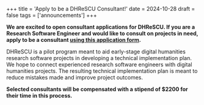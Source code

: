 +++
title = 'Apply to be a DHReSCU Consultant!'
date = 2024-10-28
draft = false
tags = ['announcements']
+++

**We are excited to open consultant applications for DHReSCU. If you are a Research Software Engineer and would like to consult on projects in need, apply to be a consultant [using this application form](https://forms.gle/xzL6D8t53EmynCYW7).**

DHReSCU is a pilot program meant to aid early-stage digital humanities research software projects in developing a technical implementation plan. We hope to connect experienced research software engineers with digital humanities projects. The resulting technical implementation plan is meant to reduce mistakes made and improve project outcomes.

**Selected consultants will be compensated with a stipend of $2200 for their time in this process.**
